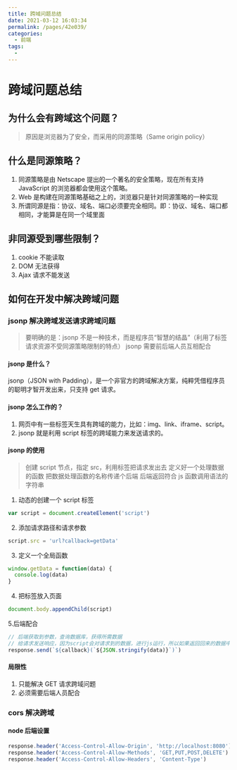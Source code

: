 ```yaml
---
title: 跨域问题总结
date: 2021-03-12 16:03:34
permalink: /pages/42e039/
categories:
  - 前端
tags:
  -
---
```


# 跨域问题总结

## 为什么会有跨域这个问题？

> 原因是浏览器为了安全，而采用的同源策略（Same origin policy）

## 什么是同源策略？

1. 同源策略是由 Netscape 提出的一个著名的安全策略，现在所有支持 JavaScript 的浏览器都会使用这个策略。
2. Web 是构建在同源策略基础之上的，浏览器只是针对同源策略的一种实现
3. 所谓同源是指：协议、域名、端口必须要完全相同。即：协议、域名、端口都相同，才能算是在同一个域里面

## 非同源受到哪些限制？

1. cookie 不能读取
2. DOM 无法获得
3. Ajax 请求不能发送

## 如何在开发中解决跨域问题

### jsonp 解决跨域发送请求跨域问题

> 要明确的是：jsonp 不是一种技术，而是程序员“智慧的结晶”（利用了标签请求资源不受同源策略限制的特点）
> jsonp 需要前后端人员互相配合

#### jsonp 是什么？

jsonp（JSON with Padding），是一个非官方的跨域解决方案，纯粹凭借程序员的聪明才智开发出来，只支持 get 请求。

#### jsonp 怎么工作的？

1. 网页中有一些标签天生具有跨域的能力，比如：img、link、iframe、script。
2. jsonp 就是利用 script 标签的跨域能力来发送请求的。

#### jsonp 的使用

> 创建 script 节点，指定 src，利用标签把请求发出去
> 定义好一个处理数据的函数
> 把数据处理函数的名称传递个后端
> 后端返回符合 js 函数调用语法的字符串

1. 动态的创建一个 script 标签

```js
var script = document.createElement('script')
```

2. 添加请求路径和请求参数

```js
script.src = 'url?callback=getData'
```

3. 定义一个全局函数

```js
window.getData = function(data) {
  console.log(data)
}
```

4. 把标签放入页面

```js
document.body.appendChild(script)
```

5.后端配合

```js
// 后端获取到参数，查询数据库，获得所需数据
// 给请求发送响应，因为script会对请求到的数据，进行js运行，所以如果返回回来的数据中有js代码的话，会执行js代码
response.send(`${callback}(`${JSON.stringify(data)}`)`)
```

#### 局限性

1. 只能解决 GET 请求跨域问题
2. 必须需要后端人员配合

### cors 解决跨域

#### node 后端设置

```js
response.header('Access-Control-Allow-Origin', 'http://localhost:8080')
response.header('Access-Control-Allow-Methods', 'GET,PUT,POST,DELETE')
response.header('Access-Control-Allow-Headers', 'Content-Type')

```
